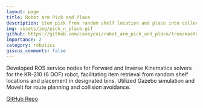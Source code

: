 ```yaml
---
layout: page
title: Robot Arm Pick and Place
description: item pick from random shelf location and place into collection bin in a simulation environment
img: assets/img/pick_n_place.gif
github: https://github.com/caseycui/robot_arm_pick_and_place/tree/master
importance: 2
category: robotics
giscus_comments: false
---
```


Developed ROS service nodes for Forward and Inverse Kinematics solvers for the KR-210 (6 DOF) robot, facilitating item retrieval from random
shelf locations and placement in designated bins. Utilized Gazebo simulation and MoveIt for route planning and collision avoidance.

<a href="https://github.com/caseycui/robot_arm_pick_and_place/tree/master">GitHub Repo</a>
